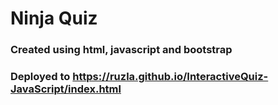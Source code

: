 # Ninja Quiz

### Created using html, javascript and bootstrap

### Deployed to https://ruzla.github.io/InteractiveQuiz-JavaScript/index.html
